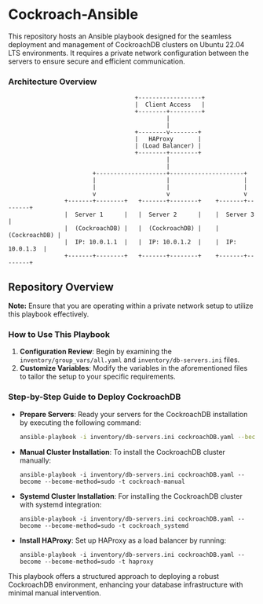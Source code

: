 # Cockroach-Ansible

This repository hosts an Ansible playbook designed for the seamless deployment and management of CockroachDB clusters on Ubuntu 22.04 LTS environments. It requires a private network configuration between the servers to ensure secure and efficient communication.

### Architecture Overview

                                        +------------------+
                                        |  Client Access   |
                                        +--------+---------+
                                                 |
                                                 |
                                        +--------v--------+
                                        |   HAProxy       |
                                        | (Load Balancer) |
                                        +--------+--------+
                                                 |
                                                 |
                            +--------------------+---------------------+
                            |                    |                     |
                            |                    |                     |
                            v                    v                     v
                    +-------+--------+   +-------+--------+    +-------+--------+
                    |  Server 1      |   |  Server 2      |    |  Server 3      |
                    |  (CockroachDB) |   |  (CockroachDB) |    |  (CockroachDB) |
                    |  IP: 10.0.1.1  |   |  IP: 10.0.1.2  |    |  IP: 10.0.1.3  |
                    +-------+--------+   +-------+--------+    +-------+--------+


## Repository Overview

**Note:** Ensure that you are operating within a private network setup to utilize this playbook effectively.

### How to Use This Playbook

1. **Configuration Review**: Begin by examining the `inventory/group_vars/all.yaml` and `inventory/db-servers.ini` files.
2. **Customize Variables**: Modify the variables in the aforementioned files to tailor the setup to your specific requirements.

### Step-by-Step Guide to Deploy CockroachDB

- **Prepare Servers**: Ready your servers for the CockroachDB installation by executing the following command:
  ```bash
  ansible-playbook -i inventory/db-servers.ini cockroachDB.yaml --become --become-method=sudo -t preinstall
  ```

- **Manual Cluster Installation**: To install the CockroachDB cluster manually:
  ```
  ansible-playbook -i inventory/db-servers.ini cockroachDB.yaml --become --become-method=sudo -t cockroach-manual
  ```

- **Systemd Cluster Installation**: For installing the CockroachDB cluster with systemd integration:
  ```
  ansible-playbook -i inventory/db-servers.ini cockroachDB.yaml --become --become-method=sudo -t cockroach_systemd
  ```

- **Install HAProxy**: Set up HAProxy as a load balancer by running:
  ```
  ansible-playbook -i inventory/db-servers.ini cockroachDB.yaml --become --become-method=sudo -t haproxy
  ```

This playbook offers a structured approach to deploying a robust CockroachDB environment, enhancing your database infrastructure with minimal manual intervention.